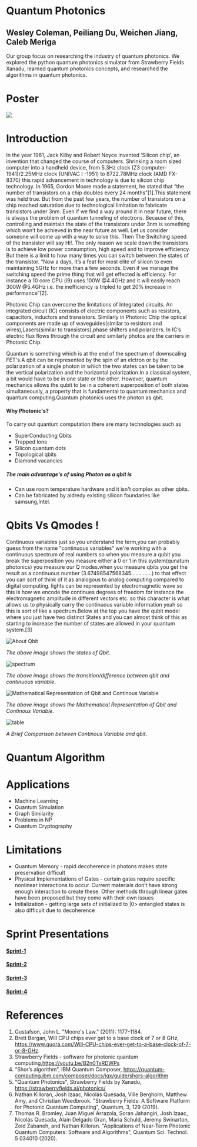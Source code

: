 # Quantum Photonics 
## Wesley Coleman, Peiliang Du, Weichen Jiang, Caleb Meriga

Our group focus on researching the industry of quantum photonics. We explored the python quantum photonics simulator from Strawberry Fields Xanadu, 
learned quantum photonics concepts, and researched the algorithms in quantum photonics. 

# Poster
![](poster.jpg)

# Introduction
In the year 1961, Jack Kilby and Robert Noyce invented ‘Silicon chip’, an invention that changed the course of computers. Shrinking a room sized computer into a handheld device, from 5.3Hz clock (Z3 computer-1941)/2.25MHz clock (UNIVAC I -1951) to 8722.78MHz clock (AMD FX-8370) this rapid advancement in technology is due to silicon chip technology. In 1965, Gordon Moore made a statement, he stated that “the number of transistors on a chip doubles every 24 months”[1].This statement was held true. But from the past few years, the number of transistors on a chip reached saturation due to technological limitation to fabricate transistors under 3nm. Even if we find a way around it in near future, there is always the problem of quantum tunneling of electrons. Because of this, controlling and maintain the state of the transistors under 3nm is something which won’t be achieved in the near future as well. Let us consider someone will come up with a way to solve this. Then The Switching speed of the transistor will say Hi!. The only reason we scale down the transistors is to achieve low power consumption, high speed and to improve efficiency. But there is a limit to how many times you can switch between the states of the transistor. “Now a days, it’s a feat for most elite of silicon to  even maintaining 5GHz for more than a few seconds. Even if we manage the switching speed the prime thing that will get effected is efficiency. For instance a 10 core CPU (i9) uses 100W @4.4GHz and it will easily reach 300W @5.4GHz i.e. the inefficiency is tripled to get 20% increase in performance”[2].

Photonic Chip can overcome the limitations of Integrated circuits. An integrated circuit (IC) consists of electric components such as resistors, capacitors, inductors and transistors. Similarly in Photonic Chip the optical components are made up of waveguides(similar to resistors and wires),Lasers(similar to transistors),phase shifters and polarizers. In IC’s electric flux flows through the circuit and similarly photos are the carriers in Photonic Chip.

Quantum is something which is at the end of the spectrum of downscaling FET's.A qbit can be represented by the spin of an elctron or by  the polarization of a single photon in which the two states can be taken to be the vertical polarization and the horizontal polarization.In a classical system, a bit would have to be in one state or the other. However, quantum mechanics allows the qubit to be in a coherent superposition of both states simultaneously, a property that is fundamental to quantum mechanics and quantum computing.Quantum photonics uses the  photon as qbit.

#### Why Photonic's?
To carry out quantum computation there are many technologies such as 
* SuperConducting Qbits
* Trapped Ions
* Silicon quantum dots
* Topological qbits
* Diamond vacancies

##### The main advantage's of using Photon as a qbit is 
* Can use room temperature hardware and it isn't complex as other qbits.
* Can be fabricated by aldredy existing silicon foundaries like samsung,Intel.

# Qbits Vs Qmodes !
Continuous variables just so you understand  the term,you can probably guess from the name "continuous variables" we're working with a continuous spectrum of real numbers so when you measure a qubit you break the superposition you measure either a 0 or 1 in this system(qunatum photonics)  you measure our Q modes.when you measure qbits you get  the result as a continuous number (3.67498547568345..............) to that effect you can sort of think of it as analogous to analog computing compared to digital computing. lights can be represented by electromagnetic wave so this is how we encode the continues degrees of freedom for instance the electromagnetic amplitude in different vectors etc. so this character is what allows us to physically carry the continuous variable information yeah so this is  sort of like a spectrum.Below at the top you have the qubit model where you just have two distinct States and you can almost think of this as starting to increase the number of states are allowed in your quantum system.[3]

![About Qbit](images/1.jpg) 

*The above image shows the states of Qbit*. 

![spectrum](images/4.jpg)

*The above image shows the transition/difference  between qbit and continuous variable*.

![Mathematical Representation of Qbit and Continous Variable](images/2.jpg)

*The above image shows the Mathematical Representation of Qbit and Continous Variable*. 

![table](images/5.jpg)

*A Brief Comparison between Continous Variable and qbit*. 


# Quantum Algorithm


# Applications 
* Machine Learning
* Quantum Simulation
* Graph Similarity
* Problems in NP
* Quantum Cryptography

# Limitations
* Quantum Memory - rapid decoherence in photons makes state preservation difficult
* Physical Implementations of Gates - certain gates require specific nonlinear interactions to occur. Current materials don’t have strong enough interaction to create these. Other methods through linear gates have been proposed but they come with their own issues
* Initialization - getting large sets of initialized to |0> entangled states is also difficult due to decoherence

# Sprint Presentations
#### [Sprint-1](https://docs.google.com/presentation/d/1FF9GwHTqrtm9ZSgxNfM8Fu5aazdXyVQ1/edit?usp=sharing&ouid=115080625837111127674&rtpof=true&sd=true)
#### [Sprint-2](https://docs.google.com/presentation/d/1qdngsDQ0vcc0do4ztAra_0Yh6BjFVOhCFKcBmRMRbvA/edit?usp=sharing)
#### [Sprint-3](https://docs.google.com/presentation/d/1_cthYdXrNqStLgAJSEUWb8w5utRQ6Swl/edit?usp=sharing&ouid=115080625837111127674&rtpof=true&sd=true)
#### [Sprint-4](https://docs.google.com/presentation/d/1oGfUgh2u5LN3vUqp20oYhA41eEk0zISY/edit?usp=sharing&ouid=115080625837111127674&rtpof=true&sd=true)




# References
1. Gustafson, John L. "Moore's Law." (2011): 1177-1184.
2. Brett Bergan, Will CPU chips ever get to a base clock of 7 or 8 GHz, https://www.quora.com/Will-CPU-chips-ever-get-to-a-base-clock-of-7-or-8-GHz.
3. Strawberry Fields - software for photonic quantum computing,https://youtu.be/B2n0TxRDWPs
4. “Shor’s algorithm”, IBM Quantum Composer, https://quantum-computing.ibm.com/composer/docs/iqx/guide/shors-algorithm 
5. "Quantum Photonics", Strawberry Fields by Xanadu, https://strawberryfields.ai/photonics/
6. Nathan Killoran, Josh Izaac, Nicolás Quesada, Ville Bergholm, Matthew Amy, and Christian Weedbrook. "Strawberry Fields: A Software Platform for Photonic Quantum Computing", Quantum, 3, 129 (2019).
7. Thomas R. Bromley, Juan Miguel Arrazola, Soran Jahangiri, Josh Izaac, Nicolás Quesada, Alain Delgado Gran, Maria Schuld, Jeremy Swinarton, Zeid Zabaneh, and Nathan Killoran. "Applications of Near-Term Photonic Quantum Computers: Software and Algorithms", Quantum Sci. Technol. 5 034010 (2020).
